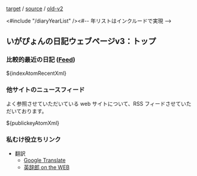 [target](https://igapyon.github.io/diary/) 
/ [source](https://github.com/igapyon/diary/blob/gh-pages/README.src.md) 
/ [old-v2](http://www.igapyon.jp/igapyon/diary/) 

<#include "/diaryYearList" /><#-- 年リストはインクルードで実現 -->

## いがぴょんの日記ウェブページv3：トップ

### 比較的最近の日記 ([Feed](https://igapyon.github.io/diary/atomRecent.xml))

${indexAtomRecentXml}

### 他サイトのニュースフィード

よく参照させていただいている web サイトについて、RSS フィードさせていただいております。

${publickeyAtomXml}

### 私むけ役立ちリンク

* 翻訳
  * [Google Translate](https://translate.google.com/)
  * [英辞郎 on the WEB](http://eow.alc.co.jp/search?q=Apple)
